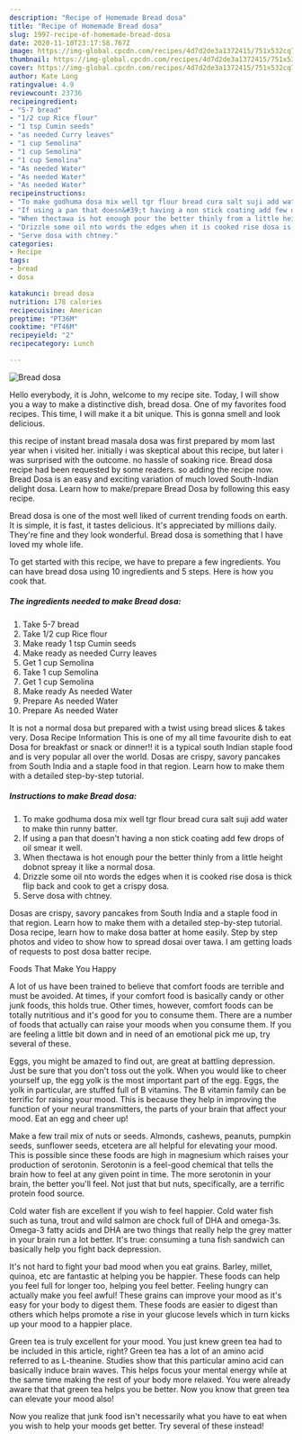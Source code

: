 ```yaml
---
description: "Recipe of Homemade Bread dosa"
title: "Recipe of Homemade Bread dosa"
slug: 1997-recipe-of-homemade-bread-dosa
date: 2020-11-10T23:17:58.767Z
image: https://img-global.cpcdn.com/recipes/4d7d2de3a1372415/751x532cq70/bread-dosa-recipe-main-photo.jpg
thumbnail: https://img-global.cpcdn.com/recipes/4d7d2de3a1372415/751x532cq70/bread-dosa-recipe-main-photo.jpg
cover: https://img-global.cpcdn.com/recipes/4d7d2de3a1372415/751x532cq70/bread-dosa-recipe-main-photo.jpg
author: Kate Long
ratingvalue: 4.9
reviewcount: 23736
recipeingredient:
- "5-7 bread"
- "1/2 cup Rice flour"
- "1 tsp Cumin seeds"
- "as needed Curry leaves"
- "1 cup Semolina"
- "1 cup Semolina"
- "1 cup Semolina"
- "As needed Water"
- "As needed Water"
- "As needed Water"
recipeinstructions:
- "To make godhuma dosa mix well tgr flour bread cura salt suji add water to make thin runny batter."
- "If using a pan that doesn&#39;t having a non stick coating add few drops of oil smear it well."
- "When thectawa is hot enough pour the better thinly from a little height dobnot spreay it like a normal dosa."
- "Drizzle some oil nto words the edges when it is cooked rise dosa is thick flip back and cook to get a crispy dosa."
- "Serve dosa with chtney."
categories:
- Recipe
tags:
- bread
- dosa

katakunci: bread dosa 
nutrition: 178 calories
recipecuisine: American
preptime: "PT36M"
cooktime: "PT46M"
recipeyield: "2"
recipecategory: Lunch

---
```



![Bread dosa](https://img-global.cpcdn.com/recipes/4d7d2de3a1372415/751x532cq70/bread-dosa-recipe-main-photo.jpg)

Hello everybody, it is John, welcome to my recipe site. Today, I will show you a way to make a distinctive dish, bread dosa. One of my favorites food recipes. This time, I will make it a bit unique. This is gonna smell and look delicious.

this recipe of instant bread masala dosa was first prepared by mom last year when i visited her. initially i was skeptical about this recipe, but later i was surprised with the outcome. no hassle of soaking rice. Bread dosa recipe had been requested by some readers. so adding the recipe now. Bread Dosa is an easy and exciting variation of much loved South-Indian delight dosa. Learn how to make/prepare Bread Dosa by following this easy recipe.

Bread dosa is one of the most well liked of current trending foods on earth. It is simple, it is fast, it tastes delicious. It's appreciated by millions daily. They're fine and they look wonderful. Bread dosa is something that I have loved my whole life.


To get started with this recipe, we have to prepare a few ingredients. You can have bread dosa using 10 ingredients and 5 steps. Here is how you cook that.

<!--inarticleads1-->

##### The ingredients needed to make Bread dosa:

1. Take 5-7 bread
1. Take 1/2 cup Rice flour
1. Make ready 1 tsp Cumin seeds
1. Make ready as needed Curry leaves
1. Get 1 cup Semolina
1. Take 1 cup Semolina
1. Get 1 cup Semolina
1. Make ready As needed Water
1. Prepare As needed Water
1. Prepare As needed Water


It is not a normal dosa but prepared with a twist using bread slices &amp; takes very. Dosa Recipe Information This is one of my all time favourite dish to eat Dosa for breakfast or snack or dinner!! it is a typical south Indian staple food and is very popular all over the world. Dosas are crispy, savory pancakes from South India and a staple food in that region. Learn how to make them with a detailed step-by-step tutorial. 

<!--inarticleads2-->

##### Instructions to make Bread dosa:

1. To make godhuma dosa mix well tgr flour bread cura salt suji add water to make thin runny batter.
1. If using a pan that doesn&#39;t having a non stick coating add few drops of oil smear it well.
1. When thectawa is hot enough pour the better thinly from a little height dobnot spreay it like a normal dosa.
1. Drizzle some oil nto words the edges when it is cooked rise dosa is thick flip back and cook to get a crispy dosa.
1. Serve dosa with chtney.


Dosas are crispy, savory pancakes from South India and a staple food in that region. Learn how to make them with a detailed step-by-step tutorial. Dosa recipe, learn how to make dosa batter at home easily. Step by step photos and video to show how to spread dosai over tawa. I am getting loads of requests to post dosa batter recipe. 

Foods That Make You Happy


A lot of us have been trained to believe that comfort foods are terrible and must be avoided. At times, if your comfort food is basically candy or other junk foods, this holds true. Other times, however, comfort foods can be totally nutritious and it's good for you to consume them. There are a number of foods that actually can raise your moods when you consume them. If you are feeling a little bit down and in need of an emotional pick me up, try several of these.

Eggs, you might be amazed to find out, are great at battling depression. Just be sure that you don't toss out the yolk. When you would like to cheer yourself up, the egg yolk is the most important part of the egg. Eggs, the yolk in particular, are stuffed full of B vitamins. The B vitamin family can be terrific for raising your mood. This is because they help in improving the function of your neural transmitters, the parts of your brain that affect your mood. Eat an egg and cheer up!

Make a few trail mix of nuts or seeds. Almonds, cashews, peanuts, pumpkin seeds, sunflower seeds, etcetera are all helpful for elevating your mood. This is possible since these foods are high in magnesium which raises your production of serotonin. Serotonin is a feel-good chemical that tells the brain how to feel at any given point in time. The more serotonin in your brain, the better you'll feel. Not just that but nuts, specifically, are a terrific protein food source.

Cold water fish are excellent if you wish to feel happier. Cold water fish such as tuna, trout and wild salmon are chock full of DHA and omega-3s. Omega-3 fatty acids and DHA are two things that really help the grey matter in your brain run a lot better. It's true: consuming a tuna fish sandwich can basically help you fight back depression. 

It's not hard to fight your bad mood when you eat grains. Barley, millet, quinoa, etc are fantastic at helping you be happier. These foods can help you feel full for longer too, helping you feel better. Feeling hungry can actually make you feel awful! These grains can improve your mood as it's easy for your body to digest them. These foods are easier to digest than others which helps promote a rise in your glucose levels which in turn kicks up your mood to a happier place.

Green tea is truly excellent for your mood. You just knew green tea had to be included in this article, right? Green tea has a lot of an amino acid referred to as L-theanine. Studies show that this particular amino acid can basically induce brain waves. This helps focus your mental energy while at the same time making the rest of your body more relaxed. You were already aware that that green tea helps you be better. Now you know that green tea can elevate your mood also!

Now you realize that junk food isn't necessarily what you have to eat when you wish to help your moods get better. Try several of these instead!

